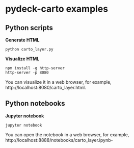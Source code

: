 # pydeck-carto examples

## Python scripts

**Generate HTML**

```
python carto_layer.py
```

**Visualize HTML**

```
npm install -g http-server
http-server -p 8080
```

You can visualize it in a web browser, for example, http://localhost:8080/carto_layer.html.

## Python notebooks

**Jupyter notebook**

```
jupyter notebook
```

You can open the notebook in a web browser, for example, http://localhost:8888/notebooks/carto_layer.ipynb-
